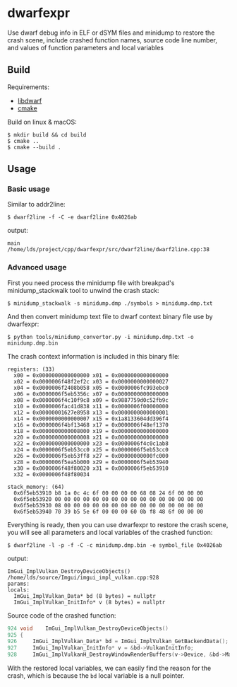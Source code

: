 # dwarfexpr

Use dwarf debug info in ELF or dSYM files and minidump to restore the crash scene, include crashed function names, source code line number, and values of function parameters and local variables

## Build

Requirements:
* [libdwarf](https://github.com/davea42/libdwarf-code)
* [cmake](https://cmake.org/)

Build on linux & macOS:
```
$ mkdir build && cd build
$ cmake ..
$ cmake --build .
```

## Usage

### Basic usage

Similar to addr2line:

```
$ dwarf2line -f -C -e dwarf2line 0x4026ab
```
output:
```
main
/home/lds/project/cpp/dwarfexpr/src/dwarf2line/dwarf2line.cpp:38
```

### Advanced usage

First you need process the minidump file with breakpad's minidump_stackwalk tool to unwind the crash stack:

```
$ minidump_stackwalk -s minidump.dmp ./symbols > minidump.dmp.txt
```

And then convert minidump text file to dwarf context binary file use by dwarfexpr:

```
$ python tools/minidump_convertor.py -i minidump.dmp.txt -o minidump.dmp.bin
```

The crash context information is included in this binary file:
```
registers: (33)
  x00 = 0x0000000000000000 x01 = 0x0000000000000000 
  x02 = 0x0000006f48f2ef2c x03 = 0x0000000000000027 
  x04 = 0x0000006f2408b058 x05 = 0x0000006fc993ebc0 
  x06 = 0x0000006f5eb5356c x07 = 0x0000000000000000 
  x08 = 0x0000006f4c10f9c8 x09 = 0x9887759d0c52fb9c 
  x10 = 0x0000006fac41d838 x11 = 0x0000006f00000000 
  x12 = 0x00000001627e8958 x13 = 0x0000000000000001 
  x14 = 0x0000000000000007 x15 = 0x1a8133604dd396f4 
  x16 = 0x0000006f4bf13468 x17 = 0x0000006f48ef1370 
  x18 = 0x0000000000008000 x19 = 0x0000000000000000 
  x20 = 0x0000000000000008 x21 = 0x0000000000000000 
  x22 = 0x0000000000000000 x23 = 0x0000006f4c0c1ab8 
  x24 = 0x0000006f5eb53cc0 x25 = 0x0000006f5eb53cc0 
  x26 = 0x0000006f5eb53ff8 x27 = 0x00000000000fc000 
  x28 = 0x0000006f5ea5b000 x29 = 0x0000006f5eb53940 
  x30 = 0x0000006f48f80020 x31 = 0x0000006f5eb53910 
  x32 = 0x0000006f48f80034 

stack_memory: (64) 
  0x6f5eb53910 b8 1a 0c 4c 6f 00 00 00 00 68 08 24 6f 00 00 00 
  0x6f5eb53920 00 00 00 00 00 00 00 00 00 00 00 00 00 00 00 00 
  0x6f5eb53930 08 00 00 00 00 00 00 00 00 00 00 00 00 00 00 00 
  0x6f5eb53940 70 39 b5 5e 6f 00 00 00 60 0b f8 48 6f 00 00 00 
```

Everything is ready, then you can use dwarfexpr to restore the crash scene, you will see all parameters and local variables of the crashed function:

```
$ dwarf2line -l -p -f -C -c minidump.dmp.bin -e symbol_file 0x4026ab
```

output:
```
ImGui_ImplVulkan_DestroyDeviceObjects()
/home/lds/source/Imgui/imgui_impl_vulkan.cpp:928
params:
locals:
  ImGui_ImplVulkan_Data* bd (8 bytes) = nullptr
  ImGui_ImplVulkan_InitInfo* v (8 bytes) = nullptr
```

Source code of the crashed function:
```c++
924 void    ImGui_ImplVulkan_DestroyDeviceObjects()
925 {
926     ImGui_ImplVulkan_Data* bd = ImGui_ImplVulkan_GetBackendData();
927     ImGui_ImplVulkan_InitInfo* v = &bd->VulkanInitInfo;
928     ImGui_ImplVulkanH_DestroyWindowRenderBuffers(v->Device, &bd->MainWindowRenderBuffers, v->Allocator);
```

With the restored local variables, we can easily find the reason for the crash, which is because the `bd` local variable is a null pointer.